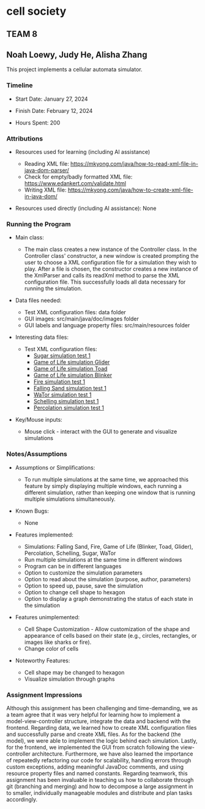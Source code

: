 # cell society
## TEAM 8
## Noah Loewy, Judy He, Alisha Zhang


This project implements a cellular automata simulator.

### Timeline

 * Start Date: January 27, 2024

 * Finish Date: February 12, 2024

 * Hours Spent: 200

### Attributions

 * Resources used for learning (including AI assistance)
   * Reading XML file: https://mkyong.com/java/how-to-read-xml-file-in-java-dom-parser/
   * Check for empty/badly formatted XML file: https://www.edankert.com/validate.html
   * Writing XML file: https://mkyong.com/java/how-to-create-xml-file-in-java-dom/
 
 * Resources used directly (including AI assistance): None


### Running the Program

 * Main class:
   * The main class creates a new instance of the Controller class. In the Controller class' constructor, a new window is created prompting the user to choose a XML configuration file for a simulation they wish to play. After a file is chosen, the constructor creates a new instance of the XmlParser and calls its readXml method to parse the XML configuration file. This successfully loads all data necessary for running the simulation.

 * Data files needed: 
   * Test XML configuration files: data folder
   * GUI images: src/main/java/doc/images folder
   * GUI labels and language property files: src/main/resources folder

 * Interesting data files:
   * Test XML configuration files:
     * [Sugar simulation test 1](data/sugar/SugarTest1.xml) 
     * [Game of Life simulation Glider](data/gameoflife/GameOfLifeGlider.xml)
     * [Game of Life simulation Toad](data/gameoflife/GameOfLifeToad.xml)
     * [Game of Life simulation Blinker](data/gameoflife/GameOfLifeBlinker.xml)
     * [Fire simulation test 1](data/fire/FireTest1.xml)
     * [Falling Sand simulation test 1](data/falling/FallingTest1.xml)
     * [WaTor simulation test 1](data/wator/WaTorTest1.xml)
     * [Schelling simulation test 1](data/schelling/SchellingTest1.xml)
     * [Percolation simulation test 1](data/percolation/PercolationTest1.xml)

 * Key/Mouse inputs:
   * Mouse click - interact with the GUI to generate and visualize simulations



### Notes/Assumptions

 * Assumptions or Simplifications:
   * To run multiple simulations at the same time, we approached this feature by simply displaying multiple windows, each running a different simulation, rather than keeping one window that is running multiple simulations simultaneously.

 * Known Bugs: 
   * None

 * Features implemented:
   * Simulations: Falling Sand, Fire, Game of Life (Blinker, Toad, Glider), Percolation, Schelling, Sugar, WaTor
   * Run multiple simulations at the same time in different windows
   * Program can be in different languages
   * Option to customize the simulation parameters
   * Option to read about the simulation (purpose, author, parameters)
   * Option to speed up, pause, save the simulation 
   * Option to change cell shape to hexagon
   * Option to display a graph demonstrating the status of each state in the simulation 
 * Features unimplemented:
   * Cell Shape Customization - Allow customization of the shape and appearance of cells based on their state (e.g., circles, rectangles, or images like sharks or fire).
   * Change color of cells

 * Noteworthy Features:
   * Cell shape may be changed to hexagon 
   * Visualize simulation through graphs

### Assignment Impressions

Although this assignment has been challenging and time-demanding, we as a team agree that it was very helpful for learning how to implement a model-view-controller structure, integrate the data and backend with the frontend. Regarding data, we learned how to create XML configuration files and successfully parse and create XML files. As for the backend (the model), we were able to implement the logic behind each simulation. Lastly, for the frontend, we implemented the GUI from scratch following the view-controller architecture. 
Furthermore, we have also learned the importance of repeatedly refactoring our code for scalability, handling errors through custom exceptions, adding meaningful JavaDoc comments, and using resource property files and named constants.
Regarding teamwork, this assignment has been invaluable in teaching us how to collaborate through git (branching and merging) and how to decompose a large assignment in to smaller, individually manageable modules and distribute and plan tasks accordingly. 
